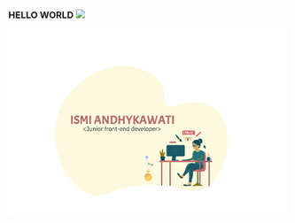 ### HELLO WORLD <img src="https://media.giphy.com/media/hvRJCLFzcasrR4ia7z/giphy.gif" width="25px">

![ismi](ismi.png)

